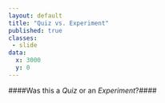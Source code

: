 ```yaml
---
layout: default
title: "Quiz vs. Experiment"
published: true
classes:
 - slide
data:
  x: 3000
  y: 0
---
```


####Was this a _Quiz_ or an _Experiment_?####


